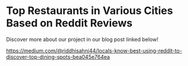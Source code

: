 # Top Restaurants in Various Cities Based on Reddit Reviews

Discover more about our project in our blog post linked below!

https://medium.com/@riddhisahni44/locals-know-best-using-reddit-to-discover-top-dining-spots-bea045e764ea
